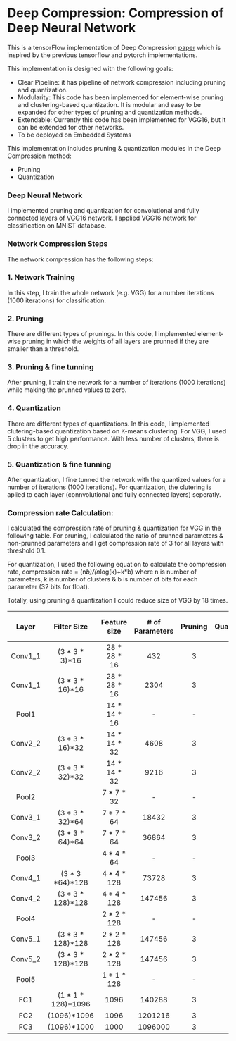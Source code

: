 # Deep Compression: Compression of Deep Neural Network

This is a tensorFlow implementation of Deep Compression [paper](https://arxiv.org/abs/1510.00149) which is inspired by the previous tensorflow and pytorch implementations.

This implementation is designed with the following goals:
- Clear Pipeline: it has pipeline of network compression including pruning and quantization.
- Modularity: This code has been implemented for element-wise pruning and clustering-based quantization. It is modular and easy to be expanded for other types of pruning and quantization methods.
- Extendable: Currently this code has been implemented for VGG16, but it can be extended for other networks.
- To be deployed on Embedded Systems 

This implementation includes pruning & quantization modules in the Deep Compression method:

- Pruning
- Quantization

### Deep Neural Network
I implemented pruning and quantization for convolutional and fully connected layers of VGG16 network. I applied VGG16 network for classification on MNIST database. 

### Network Compression Steps
The network compression has the following steps:

### 1. Network Training 
In this step, I train the whole network (e.g. VGG) for a number iterations (1000 iterations) for classification.

### 2. Pruning
There are different types of prunings. In this code, I implemented element-wise pruning in which the weights of all layers are prunned if they are smaller than a threshold.

### 3. Pruning & fine tunning
After pruning, I train the network for a number of iterations (1000 iterations) while making the prunned values to zero.  

### 4. Quantization
There are different types of quantizations. In this code, I implemented clutering-based quantization based on K-means clustering.
For VGG, I used 5 clusters to get high performance. With less number of clusters, there is drop in the accuracy.

### 5. Quantization & fine tunning
After quantization, I fine tunned the network with the quantized values for a number of iterations (1000 iterations).
For quantization, the clutering is aplied to each layer (connvolutional and fully connected layers) seperatly.


### Compression rate Calculation:
I calculated the compression rate of pruning & quantization for VGG in the following table.
For pruning, I calculated the ratio of prunned parameters & non-prunned parameters and I get compression rate of 3 for all layers with threshold 0.1.  

For quantization, I used the following equation to calculate the compression rate, 
compression rate = (n*b)/(n*log(k)+k*b)
where n is number of parameters, k is number of clusters & b is number of bits for each parameter (32 bits for float). 

Totally, using pruning & quantization I could reduce size of VGG by 18 times. 


| Layer  | Filter Size       | Feature size |# of Parameters | Pruning | Quantization | # of bits |
| :---:  |  :---:            |  :---:       | :---:          | :---:   | :---: |  :---: |
| Conv1_1| (3 * 3 * 3)*16    | 28 * 28 * 16 | 432        |  3  |   4   |    5   |
| Conv1_1| (3 * 3 * 16)*16   | 28 * 28 * 16 | 2304       |  3  |   6   |    5   |
| Pool1  |                   | 14 * 14 * 16 |  -         |   - |       |    -   |
| Conv2_2| (3 * 3 * 16)*32   | 14 * 14 * 32 | 4608       |  3  |   6   |    5   |
| Conv2_2| (3 * 3 * 32)*32   | 14 * 14 * 32 | 9216       |  3  |   6   |    5   |
| Pool2  |                   | 7 * 7 * 32   |  -         |   - |       |    -   |
| Conv3_1| (3 * 3 * 32)*64   | 7 * 7 * 64   | 18432      |  3  |   6   |    5   |
| Conv3_2| (3 * 3 * 64)*64   | 7 * 7 * 64   | 36864      |  3  |   6   |    5   |
| Pool3  |                   | 4 * 4 * 64   |   -        |   - |       |    -   |
| Conv4_1| (3 * 3 *64)*128   | 4 * 4 * 128  | 73728      |  3  |   6   |    5   |
| Conv4_2| (3 * 3 * 128)*128 | 4 * 4 * 128  | 147456     |  3  |   6   |    5   |
| Pool4  |                   | 2 * 2 * 128  |   -        |   - |       |    -   |
| Conv5_1| (3 * 3 * 128)*128 | 2 * 2 * 128  | 147456     |  3  |   6   |    5   |
| Conv5_2| (3 * 3 * 128)*128 | 2 * 2 * 128  | 147456     |  3  |   6   |    5   |
| Pool5  |                   | 1 * 1 * 128  |   -        |   - |       |    -   |
| FC1    | (1 * 1 * 128)*1096| 1096         | 140288     |  3  |   6   |    5   |
| FC2    | (1096)*1096       | 1096         | 1201216    |  3  |   6   |    5   |
| FC3    | (1096)*1000       | 1000         | 1096000    |  3  |   6   |    5   |
 











